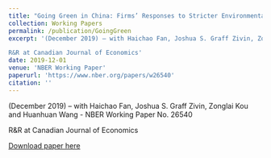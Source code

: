 ```yaml
---
title: "Going Green in China: Firms’ Responses to Stricter Environmental Regulations"
collection: Working Papers
permalink: /publication/GoingGreen
excerpt: '(December 2019) – with Haichao Fan, Joshua S. Graff Zivin, Zonglai Kou and Huanhuan Wang - NBER Working Paper No. 26540

R&R at Canadian Journal of Economics'
date: 2019-12-01
venue: 'NBER Working Paper'
paperurl: 'https://www.nber.org/papers/w26540'
citation: ''
---
```

(December 2019) – with Haichao Fan, Joshua S. Graff Zivin, Zonglai Kou and Huanhuan Wang - NBER Working Paper No. 26540

R&R at Canadian Journal of Economics

[Download paper here](https://www.nber.org/papers/w26540)